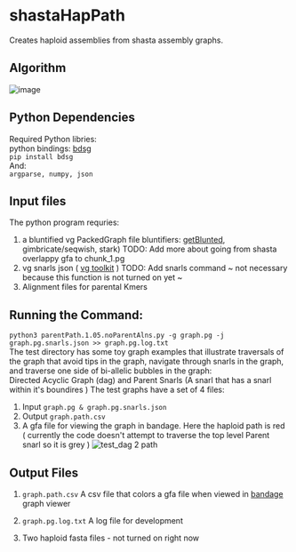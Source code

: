 # shastaHapPath
Creates haploid assemblies from shasta assembly graphs.

## Algorithm
![image](https://user-images.githubusercontent.com/28329271/122816002-0882a980-d28b-11eb-9b01-d5823c6a45f2.png)

## Python Dependencies
Required Python libries:  
  python bindings: [bdsg](https://github.com/vgteam/libbdsg#from-pip-python-bindings-only)  
  ``` pip install bdsg ```  
  And:  
  ```argparse, numpy, json```  

## Input files
The python program requries:
1) a bluntified vg PackedGraph file 
  bluntifiers: [getBlunted](https://github.com/vgteam/GetBlunted), gimbricate/seqwish, stark)
  TODO: Add more about going from shasta overlappy gfa to chunk_1.pg
2) vg snarls json ( [vg toolkit](https://github.com/vgteam/vg#command-line-interface) )
  TODO: Add snarls command
~ not necessary because this function is not turned on yet ~
3) Alignment files for parental Kmers

## Running the Command:
```python3 parentPath.1.05.noParentAlns.py -g graph.pg -j graph.pg.snarls.json >> graph.pg.log.txt```  
The test directory has some toy graph examples that illustrate traversals of the graph that avoid tips in the graph, navigate through snarls in the graph, and traverse one side of bi-allelic bubbles in the graph:  
Directed Acyclic Graph (dag) and Parent Snarls (A snarl that has a snarl within it's boundires )
The test graphs have a set of 4 files:  
1) Input ```graph.pg & graph.pg.snarls.json ```    
2) Output ``` graph.path.csv ```    
3) A gfa file for viewing the graph in bandage. Here the haploid path is red ( currently the code doesn't attempt to traverse the top level Parent snarl so it is grey )
![test_dag 2 path](https://user-images.githubusercontent.com/28329271/122820486-84cbbb80-d290-11eb-8747-44c2c6348148.png)

## Output Files
1)  ``` graph.path.csv ``` A csv file that colors a gfa file when viewed in [bandage](https://rrwick.github.io/Bandage/) graph viewer

2)  ``` graph.pg.log.txt ``` A log file for development

3)  Two haploid fasta files - not turned on right now
